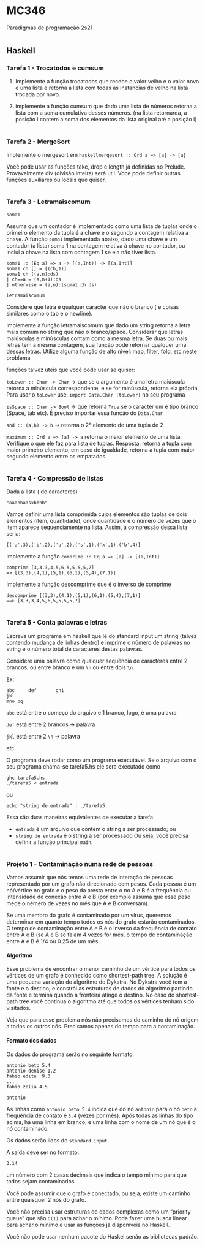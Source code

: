 # MC346
Paradigmas de programação 2s21

#
## Haskell

### Tarefa 1 - Trocatodos e cumsum

1) Implemente a função trocatodos que recebe o valor velho e o valor novo e uma lista e retorna a lista com todas as instancias de velho na lista trocada por novo.

2) implemente a função cumsum que dado uma lista de números retorna a lista com a soma cumulativa desses números. (na lista retornarda, a posição i contem a soma dos elementos da lista original até a posição i)

#

### Tarefa 2 - MergeSort

Implemente o mergesort em `haskellmergesort :: Ord a => [a] -> [a]`

Você pode usar as funções take, drop e length já definidas no Prelude. Provavelmente div (divisão inteira) será util. Voce pode definir outras funções auxiliares ou locais que quiser.

#

### Tarefa 3 - Letramaiscomum

`soma1`

Assuma que um contador é implementado como uma lista de tuplas onde o primeiro elemento da tupla é a chave e o segundo a contagem relativa a chave.
A função `soma1` implementada abaixo, dado uma chave e um contador (a lista) soma 1 na contagem relativa à chave no contador, ou inclui a chave na lista com contagem 1 se ela não tiver lista.

```
soma1 :: (Eq a) => a -> [(a,Int)] -> [(a,Int)]
soma1 ch [] = [(ch,1)]
soma1 ch ((a,n):ds)
| ch==a = (a,n+1):ds
| otherwise = (a,n):(soma1 ch ds)
```
`letramaiscomum`

Considere que letra é qualquer caracter que não o branco ( e coisas similares como o tab e o newline).

Implemente a função letramaiscomum que dado um string retorna a letra mais comum no string que não o branco/space. Considerar que letras maiúsculas e minúsculas contam como a mesma letra. Se duas ou mais letras tem a mesma contagem, sua função pode retornar qualquer uma dessas letras. Utilize alguma função de alto nivel: map, filter, fold, etc neste problema

funções talvez úteis que você pode usar se quiser:

`toLower :: Char -> Char` -> que se o argumento é uma letra maiúscula retorna a minúscula correspondente, e se for minúscula, retorna ela própria. Para usar o `toLower` use, `import Data.Char (toLower)` no seu programa

`isSpace :: Char -> Bool` -> que retorna `True` se o caracter um é tipo branco (Space, tab etc). É preciso importar essa função do `Data.Char`

`snd :: (a,b) -> b` -> retorna o 2º elemento de uma tupla de 2

`maximum :: Ord a => [a] -> a` retorna o maior elemento de uma lista. Verifique o que ele faz para lista de tuplas. Resposta: retorna a tupla com maior primeiro elemento, em caso de igualdade, retorna a tupla com maior segundo elemento entre os empatados

#

### Tarefa 4 - Compressão de listas

Dada a lista ( de caracteres)

`"aaabbaasxbbbb"`

Vamos definir uma lista comprimida cujos elementos são tuplas de dois elementos (item, quantidade), onde quantidade é o número de vezes que o item aparece sequenciamente na lista. Assim, a compressão dessa lista seria:

`[('a',3),('b',2),('a',2),('s',1),('x',1),('b',4)]`

Implemente a função `comprime :: Eq a => [a] -> [(a,Int)]`
```
comprime [3,3,3,4,5,6,5,5,5,5,7]
=> [(3,3),(4,1),(5,1),(6,1),(5,4),(7,1)]
```
Implemente a função descomprime que é o inverso de comprime
```
descomprime [(3,3),(4,1),(5,1),(6,1),(5,4),(7,1)]
==> [3,3,3,4,5,6,5,5,5,5,7]
```

#

### Tarefa 5 - Conta palavras e letras

Escreva um programa em haskell que lê do standard input um string (talvez contendo mudança de linhas dentro) e imprime o número de palavras no string e o número total de caracteres destas palavras.

Considere uma palavra como qualquer sequência de caracteres entre 2 brancos, ou entre branco e um `\n` ou entre dois `\n`.

Ex:
```
abc     def       ghi
jkl
mno pq
```

`abc` está entre o começo do arquivo e 1 branco, logo, é uma palavra

`def` está entre 2 brancos -> palavra

`jkl` está entre 2 `\n` -> palavra

etc.

O programa deve rodar como um programa executável. Se o arquivo com o seu programa chama-se tarefa5.hs ele sera executado como
```
ghc tarefa5.hs
./tarefa5 < entrada
```
ou
```
echo "string de entrada" | ./tarefa5
```

Essa são duas maneiras equivalentes de executar a tarefa.
- `entrada` é um arquivo que contem o string a ser processado; ou
- `string de entrada` é o string a ser processado
Ou seja, você precisa definir a função principal `main`.

#

### Projeto 1 - Contaminação numa rede de pessoas

Vamos assumir que nós temos uma rede de interação de pessoas representado por um grafo não direcionado com pesos. Cada pessoa é um nó/vértice no grafo e o peso da aresta entre o no A e B é a frequência ou intensidade de conexão entre A e B (por exemplo assuma que esse peso mede o némero de vezes no mês que A e B conversam).

Se uma membro do grafo é contaminado por um vírus, queremos determinar em quanto tempo todos os nós do grafo estarão contaminados. O tempo de contaminação entre A e B é o inverso da frequência de contato entre A e B (se A e B se falam 4 vezes for mês, o tempo de contaminação entre A e B é 1/4 ou 0.25 de um mês.

#### Algoritmo
Esse problema de encontrar o menor caminho de um vértice para todos os vértices de um grafo é conhecido como shortest-path tree. A solução é uma pequena variação do algoritmo de Dykstra. No Dykstra você tem a fonte e o destino, e constrói as estruturas de dados do algoritmo partindo da fonte e termina quando a fronteira atinge o destino. No caso do shortest-path tree você continua o algoritmo até que todos os vértices tenham sido visitados.

Veja que para esse problema nós não precisamos do caminho do nó origem a todos os outros nós. Precisamos apenas do tempo para a contaminação.

#### Formato dos dados

Os dados do programa serão no seguinte formato:

```
antonio beto 5.4
antonio denise 1.2
fabio edite  9.3
...
fabio zelia 4.5

antonio
```

As linhas como `antonio beto 5.4` indica que do nó `antonio` para o nó `beto` a frequência de contato é `5.4` (vezes por mês). Após todas as linhas do tipo acima, há uma linha em branco, e uma linha com o nome de um nó que é o nó contaminado.

Os dados serão lidos do `standard input`.

A saída deve ser no formato:

`3.14`

um número com 2 casas decimais que indica o tempo mínimo para que todos sejam contaminados.

Você pode assumir que o grafo é conectado, ou seja, existe um caminho entre quaisquer 2 nós do grafo.

Você não precisa usar estruturas de dados complexas como um “priority queue” que são `O(1)` para achar o mínimo. Pode fazer uma busca linear para achar o mínimo e usar as funções já disponíveis no Haskell.

Você não pode usar nenhum pacote do Haskel senão as bibliotecas padrão.